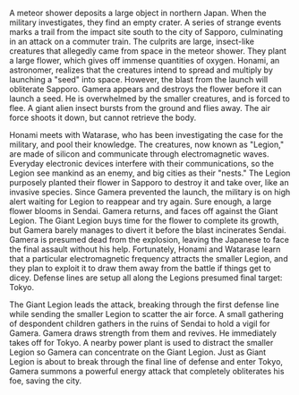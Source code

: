 <!-- Gamera 2: Advent of Legion (1996) -->

A meteor shower deposits a large object in northern Japan. When the military investigates, they find an empty crater. A series of strange events marks a trail from the impact site south to the city of Sapporo, culminating in an attack on a commuter train. The culprits are large, insect-like creatures that allegedly came from space in the meteor shower. They plant a large flower, which gives off immense quantities of oxygen. Honami, an astronomer, realizes that the creatures intend to spread and multiply by launching a "seed" into space. However, the blast from the launch will obliterate Sapporo. Gamera appears and destroys the flower before it can launch a seed. He is overwhelmed by the smaller creatures, and is forced to flee. A giant alien insect bursts from the ground and flies away. The air force shoots it down, but cannot retrieve the body.

Honami meets with Watarase, who has been investigating the case for the military, and pool their knowledge. The creatures, now known as "Legion," are made of silicon and communicate through electromagnetic waves. Everyday electronic devices interfere with their communications, so the Legion see mankind as an enemy, and big cities as their "nests." The Legion purposely planted their flower in Sapporo to destroy it and take over, like an invasive species. Since Gamera prevented the launch, the military is on high alert waiting for Legion to reappear and try again. Sure enough, a large flower blooms in Sendai. Gamera returns, and faces off against the Giant Legion. The Giant Legion buys time for the flower to complete its growth, but Gamera barely manages to divert it before the blast incinerates Sendai. Gamera is presumed dead from the explosion, leaving the Japanese to face the final assault without his help. Fortunately, Honami and Watarase learn that a particular electromagnetic frequency attracts the smaller Legion, and they plan to exploit it to draw them away from the battle if things get to dicey. Defense lines are setup all along the Legions presumed final target: Tokyo.

The Giant Legion leads the attack, breaking through the first defense line while sending the smaller Legion to scatter the air force. A small gathering of despondent children gathers in the ruins of Sendai to hold a vigil for Gamera. Gamera draws strength from them and revives. He immediately takes off for Tokyo. A nearby power plant is used to distract the smaller Legion so Gamera can concentrate on the Giant Legion. Just as Giant Legion is about to break through the final line of defense and enter Tokyo, Gamera summons a powerful energy attack that completely obliterates his foe, saving the city.
